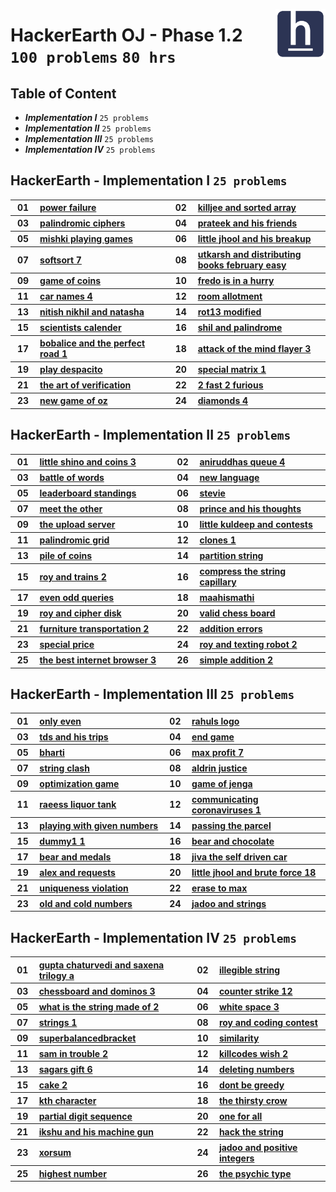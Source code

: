 <picture><img align="right" width="80" src="/logos/hackerearth.png"></img></picture>

# HackerEarth OJ - Phase 1.2 <br> `100 problems` `80 hrs`

## Table of Content

- ***Implementation I***   `25 problems`
- ***Implementation II***  `25 problems`
- ***Implementation III*** `25 problems`
- ***Implementation IV***  `25 problems`

## HackerEarth - Implementation I `25 problems`

<table>
    <tbody>
        <tr>
<th align="center" width="50px">01</th><th align="left" width="550px"><a href="https://hackerearth.com/practice/basic-programming/implementation/basics-of-implementation/practice-problems/algorithm/power-failure/">power failure</a></th>
<th align="center" width="50px">02</th><th align="left" width="550px"><a href="https://hackerearth.com/practice/basic-programming/implementation/basics-of-implementation/practice-problems/algorithm/killjee-and-sorted-array-ae92a57f/">killjee and sorted array</a></th>
        </tr>
        <tr>
<th align="center" width="50px">03</th><th align="left" width="550px"><a href="https://hackerearth.com/practice/basic-programming/implementation/basics-of-implementation/practice-problems/algorithm/palindromic-ciphers/">palindromic ciphers</a></th>
<th align="center" width="50px">04</th><th align="left" width="550px"><a href="https://hackerearth.com/practice/basic-programming/implementation/basics-of-implementation/practice-problems/algorithm/prateek-and-his-friends/">prateek and his friends</a></th>
        </tr>
        <tr>
<th align="center" width="50px">05</th><th align="left" width="550px"><a href="https://hackerearth.com/practice/basic-programming/implementation/basics-of-implementation/practice-problems/algorithm/mishki-playing-games/">mishki playing games</a></th>
<th align="center" width="50px">06</th><th align="left" width="550px"><a href="https://hackerearth.com/practice/basic-programming/implementation/basics-of-implementation/practice-problems/algorithm/little-jhool-and-his-breakup/">little jhool and his breakup</a></th>
        </tr>
        <tr>
<th align="center" width="50px">07</th><th align="left" width="550px"><a href="https://hackerearth.com/practice/basic-programming/implementation/basics-of-implementation/practice-problems/algorithm/softsort-7/">softsort 7</a></th>
<th align="center" width="50px">08</th><th align="left" width="550px"><a href="https://hackerearth.com/practice/basic-programming/implementation/basics-of-implementation/practice-problems/algorithm/utkarsh-and-distributing-books-february-easy/">utkarsh and distributing books february easy</a></th>
        </tr>
        <tr>
<th align="center" width="50px">09</th><th align="left" width="550px"><a href="https://hackerearth.com/practice/basic-programming/implementation/basics-of-implementation/practice-problems/algorithm/game-of-coins/">game of coins</a></th>
<th align="center" width="50px">10</th><th align="left" width="550px"><a href="https://hackerearth.com/practice/basic-programming/implementation/basics-of-implementation/practice-problems/algorithm/fredo-is-in-a-hurry/">fredo is in a hurry</a></th>
        </tr>
        <tr>
<th align="center" width="50px">11</th><th align="left" width="550px"><a href="https://hackerearth.com/practice/basic-programming/implementation/basics-of-implementation/practice-problems/algorithm/car-names-4/">car names 4</a></th>
<th align="center" width="50px">12</th><th align="left" width="550px"><a href="https://hackerearth.com/practice/basic-programming/implementation/basics-of-implementation/practice-problems/algorithm/room-allotment/">room allotment</a></th>
        </tr>
        <tr>
<th align="center" width="50px">13</th><th align="left" width="550px"><a href="https://hackerearth.com/practice/basic-programming/implementation/basics-of-implementation/practice-problems/algorithm/nitish-nikhil-and-natasha-e6374658/">nitish nikhil and natasha</a></th>
<th align="center" width="50px">14</th><th align="left" width="550px"><a href="https://hackerearth.com/practice/basic-programming/implementation/basics-of-implementation/practice-problems/algorithm/rot13-modified/">rot13 modified</a></th>
        </tr>
        <tr>
<th align="center" width="50px">15</th><th align="left" width="550px"><a href="https://hackerearth.com/practice/basic-programming/implementation/basics-of-implementation/practice-problems/algorithm/scientists-calender/">scientists calender</a></th>
<th align="center" width="50px">16</th><th align="left" width="550px"><a href="https://hackerearth.com/practice/basic-programming/implementation/basics-of-implementation/practice-problems/algorithm/shil-and-palindrome/">shil and palindrome</a></th>
        </tr>
        <tr>
<th align="center" width="50px">17</th><th align="left" width="550px"><a href="https://hackerearth.com/practice/basic-programming/implementation/basics-of-implementation/practice-problems/algorithm/bobalice-and-the-perfect-road-1-3f60abdf/">bobalice and the perfect road 1</a></th>
<th align="center" width="50px">18</th><th align="left" width="550px"><a href="https://hackerearth.com/practice/basic-programming/implementation/basics-of-implementation/practice-problems/algorithm/attack-of-the-mind-flayer-3-119b5d47/">attack of the mind flayer 3</a></th>
        </tr>
        <tr>
<th align="center" width="50px">19</th><th align="left" width="550px"><a href="https://hackerearth.com/practice/basic-programming/implementation/basics-of-implementation/practice-problems/algorithm/play-despacito/">play despacito</a></th>
<th align="center" width="50px">20</th><th align="left" width="550px"><a href="https://hackerearth.com/practice/basic-programming/implementation/basics-of-implementation/practice-problems/algorithm/special-matrix-1/">special matrix 1</a></th>
        </tr>
        <tr>
<th align="center" width="50px">21</th><th align="left" width="550px"><a href="https://hackerearth.com/practice/basic-programming/implementation/basics-of-implementation/practice-problems/algorithm/the-art-of-verification/">the art of verification</a></th>
<th align="center" width="50px">22</th><th align="left" width="550px"><a href="https://hackerearth.com/practice/basic-programming/implementation/basics-of-implementation/practice-problems/algorithm/2-fast-2-furious/">2 fast 2 furious</a></th>
        </tr>
        <tr>
<th align="center" width="50px">23</th><th align="left" width="550px"><a href="https://hackerearth.com/practice/basic-programming/implementation/basics-of-implementation/practice-problems/algorithm/new-game-of-oz/">new game of oz</a></th>
<th align="center" width="50px">24</th><th align="left" width="550px"><a href="https://hackerearth.com/practice/basic-programming/implementation/basics-of-implementation/practice-problems/algorithm/diamonds-4/">diamonds 4</a></th>
        </tr>
    </tbody>
</table>

## HackerEarth - Implementation II `25 problems`

<table>
    <tbody>
        <tr>
<th align="center" width="50px">01</th><th align="left" width="550px"><a href="https://hackerearth.com/practice/basic-programming/implementation/basics-of-implementation/practice-problems/algorithm/little-shino-and-coins-3/">little shino and coins 3</a></th>
<th align="center" width="50px">02</th><th align="left" width="550px"><a href="https://hackerearth.com/practice/basic-programming/implementation/basics-of-implementation/practice-problems/algorithm/aniruddhas-queue-4/">aniruddhas queue 4</a></th>
        </tr>
        <tr>
<th align="center" width="50px">03</th><th align="left" width="550px"><a href="https://hackerearth.com/practice/basic-programming/implementation/basics-of-implementation/practice-problems/algorithm/battle-of-words/">battle of words</a></th>
<th align="center" width="50px">04</th><th align="left" width="550px"><a href="https://hackerearth.com/practice/basic-programming/implementation/basics-of-implementation/practice-problems/algorithm/new-language-8c0781c4/">new language</a></th>
        </tr>
        <tr>
<th align="center" width="50px">05</th><th align="left" width="550px"><a href="https://hackerearth.com/practice/basic-programming/implementation/basics-of-implementation/practice-problems/algorithm/leaderboard-standings-863c4cc2/">leaderboard standings</a></th>
<th align="center" width="50px">06</th><th align="left" width="550px"><a href="https://hackerearth.com/practice/basic-programming/implementation/basics-of-implementation/practice-problems/algorithm/stevie/">stevie</a></th>
        </tr>
        <tr>
<th align="center" width="50px">07</th><th align="left" width="550px"><a href="https://hackerearth.com/practice/basic-programming/implementation/basics-of-implementation/practice-problems/algorithm/meet-the-other/">meet the other</a></th>
<th align="center" width="50px">08</th><th align="left" width="550px"><a href="https://hackerearth.com/practice/basic-programming/implementation/basics-of-implementation/practice-problems/algorithm/prince-and-his-thoughts/">prince and his thoughts</a></th>
        </tr>
        <tr>
<th align="center" width="50px">09</th><th align="left" width="550px"><a href="https://hackerearth.com/practice/basic-programming/implementation/basics-of-implementation/practice-problems/algorithm/the-upload-server-15bac95e/">the upload server</a></th>
<th align="center" width="50px">10</th><th align="left" width="550px"><a href="https://hackerearth.com/practice/basic-programming/implementation/basics-of-implementation/practice-problems/algorithm/little-kuldeep-and-contests/">little kuldeep and contests</a></th>
        </tr>
        <tr>
<th align="center" width="50px">11</th><th align="left" width="550px"><a href="https://hackerearth.com/practice/basic-programming/implementation/basics-of-implementation/practice-problems/algorithm/palindromic-grid-e55f3027/">palindromic grid</a></th>
<th align="center" width="50px">12</th><th align="left" width="550px"><a href="https://hackerearth.com/practice/basic-programming/implementation/basics-of-implementation/practice-problems/algorithm/clones-1/">clones 1</a></th>
        </tr>
        <tr>
<th align="center" width="50px">13</th><th align="left" width="550px"><a href="https://hackerearth.com/practice/basic-programming/implementation/basics-of-implementation/practice-problems/algorithm/pile-of-coins-d33de897/">pile of coins</a></th>
<th align="center" width="50px">14</th><th align="left" width="550px"><a href="https://hackerearth.com/practice/basic-programming/implementation/basics-of-implementation/practice-problems/algorithm/partition-string-db2c970d/">partition string</a></th>
        </tr>
        <tr>
<th align="center" width="50px">15</th><th align="left" width="550px"><a href="https://hackerearth.com/practice/basic-programming/implementation/basics-of-implementation/practice-problems/algorithm/roy-and-trains-2/">roy and trains 2</a></th>
<th align="center" width="50px">16</th><th align="left" width="550px"><a href="https://hackerearth.com/practice/basic-programming/implementation/basics-of-implementation/practice-problems/algorithm/compress-the-string-capillary-82bf96a4/">compress the string capillary</a></th>
        </tr>
        <tr>
<th align="center" width="50px">17</th><th align="left" width="550px"><a href="https://hackerearth.com/practice/basic-programming/implementation/basics-of-implementation/practice-problems/algorithm/even-odd-queries-f52d76e2/">even odd queries</a></th>
<th align="center" width="50px">18</th><th align="left" width="550px"><a href="https://hackerearth.com/practice/basic-programming/implementation/basics-of-implementation/practice-problems/algorithm/maahismathi/">maahismathi</a></th>
        </tr>
        <tr>
<th align="center" width="50px">19</th><th align="left" width="550px"><a href="https://hackerearth.com/practice/basic-programming/implementation/basics-of-implementation/practice-problems/algorithm/roy-and-cipher-disk/">roy and cipher disk</a></th>
<th align="center" width="50px">20</th><th align="left" width="550px"><a href="https://hackerearth.com/practice/basic-programming/implementation/basics-of-implementation/practice-problems/algorithm/valid-chess-board-028343ac/">valid chess board</a></th>
        </tr>
        <tr>
<th align="center" width="50px">21</th><th align="left" width="550px"><a href="https://hackerearth.com/practice/basic-programming/implementation/basics-of-implementation/practice-problems/algorithm/furniture-transportation-2/">furniture transportation 2</a></th>
<th align="center" width="50px">22</th><th align="left" width="550px"><a href="https://hackerearth.com/practice/basic-programming/implementation/basics-of-implementation/practice-problems/algorithm/addition-errors-68e27044/">addition errors</a></th>
        </tr>
        <tr>
<th align="center" width="50px">23</th><th align="left" width="550px"><a href="https://hackerearth.com/practice/basic-programming/implementation/basics-of-implementation/practice-problems/algorithm/special-price/">special price</a></th>
<th align="center" width="50px">24</th><th align="left" width="550px"><a href="https://hackerearth.com/practice/basic-programming/implementation/basics-of-implementation/practice-problems/algorithm/roy-and-texting-robot-2/">roy and texting robot 2</a></th>
        </tr>
        <tr>
<th align="center" width="50px">25</th><th align="left" width="550px"><a href="https://hackerearth.com/practice/basic-programming/implementation/basics-of-implementation/practice-problems/algorithm/the-best-internet-browser-3/">the best internet browser 3</a></th>
<th align="center" width="50px">26</th><th align="left" width="550px"><a href="https://hackerearth.com/practice/basic-programming/implementation/basics-of-implementation/practice-problems/algorithm/simple-addition-2/">simple addition 2</a></th>
        </tr>
    </tbody>
</table>

## HackerEarth - Implementation III `25 problems`

<table>
    <tbody>
        <tr>
<th align="center" width="50px">01</th><th align="left" width="550px"><a href="https://hackerearth.com/practice/basic-programming/implementation/basics-of-implementation/practice-problems/algorithm/only-even/">only even</a></th>
<th align="center" width="50px">02</th><th align="left" width="550px"><a href="https://hackerearth.com/practice/basic-programming/implementation/basics-of-implementation/practice-problems/algorithm/rahuls-logo/">rahuls logo</a></th>
        </tr>
        <tr>
<th align="center" width="50px">03</th><th align="left" width="550px"><a href="https://hackerearth.com/practice/basic-programming/implementation/basics-of-implementation/practice-problems/algorithm/tds-and-his-trips/">tds and his trips</a></th>
<th align="center" width="50px">04</th><th align="left" width="550px"><a href="https://hackerearth.com/practice/basic-programming/implementation/basics-of-implementation/practice-problems/algorithm/end-game/">end game</a></th>
        </tr>
        <tr>
<th align="center" width="50px">05</th><th align="left" width="550px"><a href="https://hackerearth.com/practice/basic-programming/implementation/basics-of-implementation/practice-problems/algorithm/bharti-ada5791f/">bharti</a></th>
<th align="center" width="50px">06</th><th align="left" width="550px"><a href="https://hackerearth.com/practice/basic-programming/implementation/basics-of-implementation/practice-problems/algorithm/max-profit-7/">max profit 7</a></th>
        </tr>
        <tr>
<th align="center" width="50px">07</th><th align="left" width="550px"><a href="https://hackerearth.com/practice/basic-programming/implementation/basics-of-implementation/practice-problems/algorithm/string-clash-197de0e2/">string clash</a></th>
<th align="center" width="50px">08</th><th align="left" width="550px"><a href="https://hackerearth.com/practice/basic-programming/implementation/basics-of-implementation/practice-problems/algorithm/aldrin-justice/">aldrin justice</a></th>
        </tr>
        <tr>
<th align="center" width="50px">09</th><th align="left" width="550px"><a href="https://hackerearth.com/practice/basic-programming/implementation/basics-of-implementation/practice-problems/algorithm/optimization-game/">optimization game</a></th>
<th align="center" width="50px">10</th><th align="left" width="550px"><a href="https://hackerearth.com/practice/basic-programming/implementation/basics-of-implementation/practice-problems/algorithm/game-of-jenga/">game of jenga</a></th>
        </tr>
        <tr>
<th align="center" width="50px">11</th><th align="left" width="550px"><a href="https://hackerearth.com/practice/basic-programming/implementation/basics-of-implementation/practice-problems/algorithm/raeess-liquor-tank/">raeess liquor tank</a></th>
<th align="center" width="50px">12</th><th align="left" width="550px"><a href="https://hackerearth.com/practice/basic-programming/implementation/basics-of-implementation/practice-problems/algorithm/communicating-coronaviruses-1/">communicating coronaviruses 1</a></th>
        </tr>
        <tr>
<th align="center" width="50px">13</th><th align="left" width="550px"><a href="https://hackerearth.com/practice/basic-programming/implementation/basics-of-implementation/practice-problems/algorithm/playing-with-given-numbers/">playing with given numbers</a></th>
<th align="center" width="50px">14</th><th align="left" width="550px"><a href="https://hackerearth.com/practice/basic-programming/implementation/basics-of-implementation/practice-problems/algorithm/passing-the-parcel/">passing the parcel</a></th>
        </tr>
        <tr>
<th align="center" width="50px">15</th><th align="left" width="550px"><a href="https://hackerearth.com/practice/basic-programming/implementation/basics-of-implementation/practice-problems/algorithm/dummy1-1/">dummy1 1</a></th>
<th align="center" width="50px">16</th><th align="left" width="550px"><a href="https://hackerearth.com/practice/basic-programming/implementation/basics-of-implementation/practice-problems/algorithm/bear-and-chocolate/">bear and chocolate</a></th>
        </tr>
        <tr>
<th align="center" width="50px">17</th><th align="left" width="550px"><a href="https://hackerearth.com/practice/basic-programming/implementation/basics-of-implementation/practice-problems/algorithm/bear-and-medals/">bear and medals</a></th>
<th align="center" width="50px">18</th><th align="left" width="550px"><a href="https://hackerearth.com/practice/basic-programming/implementation/basics-of-implementation/practice-problems/algorithm/jiva-the-self-driven-car/">jiva the self driven car</a></th>
        </tr>
        <tr>
<th align="center" width="50px">19</th><th align="left" width="550px"><a href="https://hackerearth.com/practice/basic-programming/implementation/basics-of-implementation/practice-problems/algorithm/alex-and-requests-72568e72/">alex and requests</a></th>
<th align="center" width="50px">20</th><th align="left" width="550px"><a href="https://hackerearth.com/practice/basic-programming/implementation/basics-of-implementation/practice-problems/algorithm/little-jhool-and-brute-force-18/">little jhool and brute force 18</a></th>
        </tr>
        <tr>
<th align="center" width="50px">21</th><th align="left" width="550px"><a href="https://hackerearth.com/practice/basic-programming/implementation/basics-of-implementation/practice-problems/algorithm/uniqueness-violation-b78b51ee/">uniqueness violation</a></th>
<th align="center" width="50px">22</th><th align="left" width="550px"><a href="https://hackerearth.com/practice/basic-programming/implementation/basics-of-implementation/practice-problems/algorithm/erase-to-max-7b8c0ca3/">erase to max</a></th>
        </tr>
        <tr>
<th align="center" width="50px">23</th><th align="left" width="550px"><a href="https://hackerearth.com/practice/basic-programming/implementation/basics-of-implementation/practice-problems/algorithm/old-and-cold-numbers-d9326e6b/">old and cold numbers</a></th>
<th align="center" width="50px">24</th><th align="left" width="550px"><a href="https://hackerearth.com/practice/basic-programming/implementation/basics-of-implementation/practice-problems/golf/jadoo-and-strings/">jadoo and strings</a></th>
        </tr>
    </tbody>
</table>

## HackerEarth - Implementation IV `25 problems`

<table>
    <tbody>
        <tr>
<th align="center" width="50px">01</th><th align="left" width="550px"><a href="https://hackerearth.com/practice/basic-programming/implementation/basics-of-implementation/practice-problems/algorithm/gupta-chaturvedi-and-saxena-trilogy-a/">gupta chaturvedi and saxena trilogy a</a></th>
<th align="center" width="50px">02</th><th align="left" width="550px"><a href="https://hackerearth.com/practice/basic-programming/implementation/basics-of-implementation/practice-problems/algorithm/illegible-string/">illegible string</a></th>
        </tr>
        <tr>
<th align="center" width="50px">03</th><th align="left" width="550px"><a href="https://hackerearth.com/practice/basic-programming/implementation/basics-of-implementation/practice-problems/algorithm/chessboard-and-dominos-3/">chessboard and dominos 3</a></th>
<th align="center" width="50px">04</th><th align="left" width="550px"><a href="https://hackerearth.com/practice/basic-programming/implementation/basics-of-implementation/practice-problems/algorithm/counter-strike-12/">counter strike 12</a></th>
        </tr>
        <tr>
<th align="center" width="50px">05</th><th align="left" width="550px"><a href="https://hackerearth.com/practice/basic-programming/implementation/basics-of-implementation/practice-problems/algorithm/what-is-the-string-made-of-2/">what is the string made of 2</a></th>
<th align="center" width="50px">06</th><th align="left" width="550px"><a href="https://hackerearth.com/practice/basic-programming/implementation/basics-of-implementation/practice-problems/algorithm/white-space-3/">white space 3</a></th>
        </tr>
        <tr>
<th align="center" width="50px">07</th><th align="left" width="550px"><a href="https://hackerearth.com/practice/basic-programming/implementation/basics-of-implementation/practice-problems/algorithm/strings-1/">strings 1</a></th>
<th align="center" width="50px">08</th><th align="left" width="550px"><a href="https://hackerearth.com/practice/basic-programming/implementation/basics-of-implementation/practice-problems/algorithm/roy-and-coding-contest/">roy and coding contest</a></th>
        </tr>
        <tr>
<th align="center" width="50px">09</th><th align="left" width="550px"><a href="https://hackerearth.com/practice/basic-programming/implementation/basics-of-implementation/practice-problems/algorithm/superbalancedbracket-75edd495/">superbalancedbracket</a></th>
<th align="center" width="50px">10</th><th align="left" width="550px"><a href="https://hackerearth.com/practice/basic-programming/implementation/basics-of-implementation/practice-problems/algorithm/similarity/">similarity</a></th>
        </tr>
        <tr>
<th align="center" width="50px">11</th><th align="left" width="550px"><a href="https://hackerearth.com/practice/basic-programming/implementation/basics-of-implementation/practice-problems/algorithm/sam-in-trouble-2-131edb9c/">sam in trouble 2</a></th>
<th align="center" width="50px">12</th><th align="left" width="550px"><a href="https://hackerearth.com/practice/basic-programming/implementation/basics-of-implementation/practice-problems/algorithm/killcodes-wish-2/">killcodes wish 2</a></th>
        </tr>
        <tr>
<th align="center" width="50px">13</th><th align="left" width="550px"><a href="https://hackerearth.com/practice/basic-programming/implementation/basics-of-implementation/practice-problems/algorithm/sagars-gift-6/">sagars gift 6</a></th>
<th align="center" width="50px">14</th><th align="left" width="550px"><a href="https://hackerearth.com/practice/basic-programming/implementation/basics-of-implementation/practice-problems/algorithm/deleting-numbers-efb41d85/">deleting numbers</a></th>
        </tr>
        <tr>
<th align="center" width="50px">15</th><th align="left" width="550px"><a href="https://hackerearth.com/practice/basic-programming/implementation/basics-of-implementation/practice-problems/algorithm/cake-2/">cake 2</a></th>
<th align="center" width="50px">16</th><th align="left" width="550px"><a href="https://hackerearth.com/practice/basic-programming/implementation/basics-of-implementation/practice-problems/algorithm/dont-be-greedy/">dont be greedy</a></th>
        </tr>
        <tr>
<th align="center" width="50px">17</th><th align="left" width="550px"><a href="https://hackerearth.com/practice/basic-programming/implementation/basics-of-implementation/practice-problems/algorithm/kth-character-60eed906/">kth character</a></th>
<th align="center" width="50px">18</th><th align="left" width="550px"><a href="https://hackerearth.com/practice/basic-programming/implementation/basics-of-implementation/practice-problems/algorithm/the-thirsty-crow/">the thirsty crow</a></th>
        </tr>
        <tr>
<th align="center" width="50px">19</th><th align="left" width="550px"><a href="https://hackerearth.com/practice/basic-programming/implementation/basics-of-implementation/practice-problems/algorithm/partial-digit-sequence-34fa8391/">partial digit sequence</a></th>
<th align="center" width="50px">20</th><th align="left" width="550px"><a href="https://hackerearth.com/practice/basic-programming/implementation/basics-of-implementation/practice-problems/algorithm/one-for-all/">one for all</a></th>
        </tr>
        <tr>
<th align="center" width="50px">21</th><th align="left" width="550px"><a href="https://hackerearth.com/practice/basic-programming/implementation/basics-of-implementation/practice-problems/algorithm/ikshu-and-his-machine-gun/">ikshu and his machine gun</a></th>
<th align="center" width="50px">22</th><th align="left" width="550px"><a href="https://hackerearth.com/practice/basic-programming/implementation/basics-of-implementation/practice-problems/algorithm/hack-the-string-9dce7834/">hack the string</a></th>
        </tr>
        <tr>
<th align="center" width="50px">23</th><th align="left" width="550px"><a href="https://hackerearth.com/practice/basic-programming/implementation/basics-of-implementation/practice-problems/algorithm/xorsum/">xorsum</a></th>
<th align="center" width="50px">24</th><th align="left" width="550px"><a href="https://hackerearth.com/practice/basic-programming/implementation/basics-of-implementation/practice-problems/golf/jadoo-and-positive-integers/">jadoo and positive integers</a></th>
        </tr>
        <tr>
<th align="center" width="50px">25</th><th align="left" width="550px"><a href="https://hackerearth.com/practice/basic-programming/implementation/basics-of-implementation/practice-problems/algorithm/highest-number/">highest number</a></th>
<th align="center" width="50px">26</th><th align="left" width="550px"><a href="https://hackerearth.com/practice/basic-programming/implementation/basics-of-implementation/practice-problems/algorithm/the-psychic-type/">the psychic type</a></th>
        </tr>
    </tbody>
</table>
